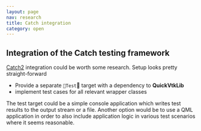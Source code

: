 ```yaml
---
layout: page
nav: research
title: Catch integration
category: open
---
```


## Integration of the Catch testing framework
[Catch2](https://github.com/catchorg/Catch2) integration could be worth some research. Setup looks pretty straight-forward

- Provide a separate `Test` target with a dependency to **QuickVtkLib**
- implement test cases for all relevant wrapper classes

The test target could be a simple console application which writes test results to the output stream or a file. Another option would be to use a QML application in order to also include application logic in various test scenarios where it seems reasonable.
